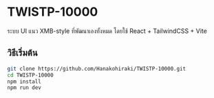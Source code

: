 # TWISTP-10000

ระบบ UI แนว XMB-style ที่พัฒนาเองทั้งหมด โดยใช้ React + TailwindCSS + Vite

## วิธีเริ่มต้น

```bash
git clone https://github.com/Hanakohiraki/TWISTP-10000.git
cd TWISTP-10000
npm install
npm run dev

